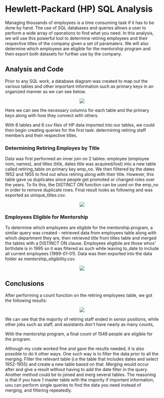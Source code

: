 # Hewlett-Packard (HP) SQL Analysis

Managing thousands of employees is a time consuming task if it has to be done by hand. The use of SQL databases and queries allows a user to perform a wide array of operations to find what you need. In this analysis, we will use this powerful tool to determine retiring employees and their respective titles of the company given a set of paramaters. We will also determine which employees are eligible for the mentorship program and then export both datasets for further use by the company. 

## Analysis and Code

Prior to any SQL work, a database diagram was created to map out the various tables and other important information such as primary keys in an organized manner as we can see below. 
<p align="center"> 
  <img src="https://user-images.githubusercontent.com/100324759/164355027-44b91353-72bf-4a12-8158-f94bd7cf18bb.png">  
</p>
Here we can see the necessary columns for each table and the primary keys along with how they connect with others. 

With 6 tables and 6 csv files of HP data imported into our tables, we could then begin creating queries for the first task: determining retiring staff members and their respective titles.

### Determining Retiring Employes by Title

Data was first performed an inner join on 2 tables: employee (employee nom, names), and titles (title, dates title was acquired/lost) into a new table called retiring_table on primary key emp_no. We then filitered by the dates 1952 and 1955 to find out whos retiring along with their title. However, this table gave us duplicates since people get promoted or changed roles over the years. To fix this, the DISTINCT ON function can be used on the emp_no in order to remove duplicate rows. Final result looks as following and was exported as uinique_titles.csv.
<p align="center"> 
     <img src='https://user-images.githubusercontent.com/100324759/164747145-435979d7-79a8-489c-9bc0-81aefb4b8b28.PNG'>
</p>

### Employees Eligible for Mentorship

To determine which employees are eligible for the mentorship program, a similar query was created - retrieved data from employees table along with which department they are, then retrieved title from titles table and merged the tables with a DISTINCT ON clause. Employees eligibile are those whos' birthdate is in 1995 so it was filtered as such while leaving to_date to include all current employees (1999-01-01).  Data was then exported into the data folder as mentorship_eligibility.csv.
<p align="center"> 
   <img src='https://user-images.githubusercontent.com/100324759/164766375-31631966-987d-4251-b46b-6435e68abdda.PNG'>
  </p>


  ## Conclusions
  
  After performing a count function on the retiring employees table, we got the following results:
  
 <p align="center">  
<img src='https://user-images.githubusercontent.com/100324759/164787955-a1fac311-1f2f-42c4-8520-19d926f0bbd0.png'
   </p>
  
We can see that the majority of retiring staff ended in senior positions, while other jobs such as staff, and assistants don't have nearly as many counts,
  
With the mentorship program, a final count of 1549 people are eligible for the program.
  
  Although my code worked fine and gave the results needed, it is also possible to do it other ways. One such way is to filter the data prior to all the merging. Filter the relevant table (i.e the table that includes dates and select 1952-1955) and create a new table based on that. Merging would occur after and give a result without having to add the date filter in the query. Another method could be to joined and merg several tables. The reasoning is that if you have 1 master table with the majority if important information, uou can perform single queries to find the data you need instead of merging, and filtering repeatedly.
